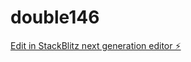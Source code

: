 # double146

[Edit in StackBlitz next generation editor ⚡️](https://stackblitz.com/~/github.com/kvartiil/double146)